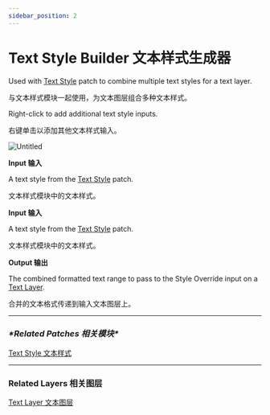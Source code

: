 ```yaml
---
sidebar_position: 2
---
```


# Text Style Builder 文本样式生成器

Used with [Text Style](https://www.notion.so/Text-Style-971a1442321d4e04a09ba0219f755ef6) patch to combine multiple text styles for a text layer.

与文本样式模块一起使用，为文本图层组合多种文本样式。

Right-click to add additional text style inputs.

右键单击以添加其他文本样式输入。

![Untitled](https://s3.us-west-2.amazonaws.com/secure.notion-static.com/0f4333a7-da78-4c5b-b1ad-1dca2312e31e/Untitled.png?X-Amz-Algorithm=AWS4-HMAC-SHA256&X-Amz-Content-Sha256=UNSIGNED-PAYLOAD&X-Amz-Credential=AKIAT73L2G45EIPT3X45%2F20220602%2Fus-west-2%2Fs3%2Faws4_request&X-Amz-Date=20220602T180416Z&X-Amz-Expires=86400&X-Amz-Signature=6344edd61e25ce1004789b313d1e0c6d2f295b4f3f2b0d2103efd68e31fdd9d0&X-Amz-SignedHeaders=host&response-content-disposition=filename%20%3D%22Untitled.png%22&x-id=GetObject)

**Input 输入**

A text style from the [Text Style](https://www.notion.so/Text-Style-971a1442321d4e04a09ba0219f755ef6) patch.

文本样式模块中的文本样式。

**Input 输入**

A text style from the [Text Style](https://www.notion.so/Text-Style-971a1442321d4e04a09ba0219f755ef6) patch.

文本样式模块中的文本样式。

**Output 输出**

The combined formatted text range to pass to the Style Override input on a [Text Layer](https://www.notion.so/Text-Layer-55f5163900ed47698f1ccc1752423a88).

合并的文本格式传递到输入文本图层上。

------

### ***\*Related Patches 相关模块\****

[Text Style 文本样式](https://www.notion.so/Text-Style-971a1442321d4e04a09ba0219f755ef6)

------

### Related Layers 相关图层

[Text Layer 文本图层](https://www.notion.so/Text-Layer-55f5163900ed47698f1ccc1752423a88)

